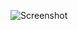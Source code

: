 ![Screenshot](https://raw.githubusercontent.com/Cryakl/Ultimate-RAT-Collection/refs/heads/main/XWorm/U+%20RAT%20(Chinese)/Screenshot.png)
